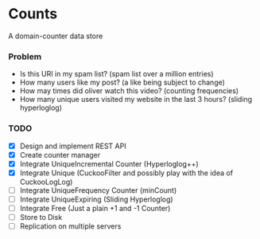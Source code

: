 # Counts
A domain-counter data store

### Problem
* Is this URI in my spam list? (spam list over a million entries)
* How many users like my post? (a like being subject to change)
* How may times did oliver watch this video? (counting frequencies)
* How many unique users visited my website in the last 3 hours? (sliding hyperloglog)


### TODO
- [x] Design and implement REST API 
- [x] Create counter manager
- [x] Integrate UniqueIncremental Counter (Hyperloglog++)
- [x] Integrate Unique (CuckooFilter and possibly play with the idea of CuckooLogLog)
- [ ] Integrate UniqueFrequency Counter (minCount)
- [ ] Integrate UniqueExpiring (Sliding Hyperloglog)
- [ ] Integrate Free (Just a plain +1 and -1 Counter)
- [ ] Store to Disk
- [ ] Replication on multiple servers
